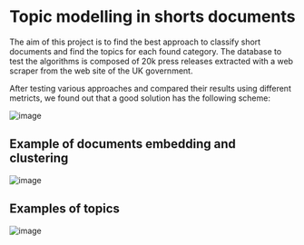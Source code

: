 # Topic modelling in shorts documents
The aim of this project is to find the best approach to classify short documents and find the topics for each found category.
The database to test the algorithms is composed of 20k press releases extracted with a web scraper from the web site of the UK government.

After testing various approaches and compared their results using different metricts, we found out that a good solution has the following scheme:

![image](https://user-images.githubusercontent.com/50515354/205508108-fc6c0761-bb6b-43d5-b9f0-98b985fb64c5.png)

## Example of documents embedding and clustering
![image](https://user-images.githubusercontent.com/50515354/205508152-750eadb6-08c0-4811-b1ca-90b7b29d8e1b.png)

## Examples of topics
![image](https://user-images.githubusercontent.com/50515354/205508170-bcc65fc3-80f5-44c2-96a9-6ba7b16bdd7b.png)
